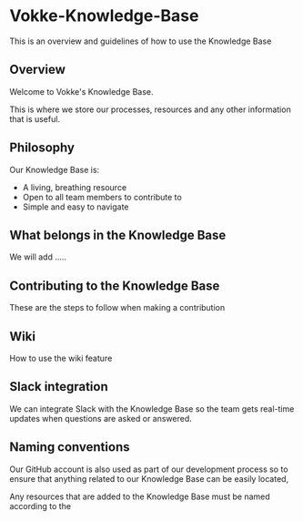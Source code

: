# Vokke-Knowledge-Base
This is an overview and guidelines of how to use the Knowledge Base

<h2>Overview</h2>
Welcome to Vokke's Knowledge Base.

This is where we store our processes, resources and any other information that is useful.

<h2>Philosophy</h2>
Our Knowledge Base is:

<ul>
<li>A living, breathing resource</li>
<li>Open to all team members to contribute to</li>
<li>Simple and easy to navigate</li>
</ul>

<h2>What belongs in the Knowledge Base</h2>
We will add .....

<h2>Contributing to the Knowledge Base</h2>
These are the steps to follow when making a contribution

<h2>Wiki</h2>
How to use the wiki feature

<h2>Slack integration</h2>
We can integrate Slack with the Knowledge Base so the team gets real-time updates when questions are asked or answered.

<h2>Naming conventions</h2>
Our GitHub account is also used as part of our development process so to ensure that anything related to our Knowledge Base can be easily located, 

Any resources that are added to the Knowledge Base must be named according to the 

